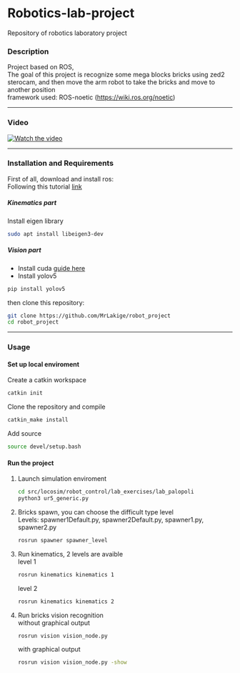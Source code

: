 # Robotics-lab-project

Repository of robotics laboratory project 

### Description
Project based on ROS, <br>
The goal of this project is recognize some mega blocks bricks using zed2 sterocam, and then move the arm robot to take the bricks and move to another position<br>
framework used: ROS-noetic (https://wiki.ros.org/noetic)
___
### Video

[![Watch the video](https://i3.ytimg.com/vi/kgfko_N8W6o/maxresdefault.jpg)](https://youtu.be/kgfko_N8W6o)
___
### Installation and Requirements <br>
First of all, download and install ros: <br>
Following this tutorial [link](https://github.com/mfocchi/locosim) <br>
##### Kinematics part
Install eigen library
```bash
sudo apt install libeigen3-dev
```
##### Vision part
- Install cuda [guide here](https://docs.nvidia.com/cuda/cuda-installation-guide-linux/index.html)
- Install yolov5
```bash
pip install yolov5
```

then clone this repository:
```bash
git clone https://github.com/MrLakige/robot_project
cd robot_project
```
___
### Usage
#### Set up local enviroment
Create a catkin workspace 
```bash
catkin init
```
Clone the repository and compile
```bash
catkin_make install
```
Add source 
```bash
source devel/setup.bash
```
#### Run the project
1. Launch simulation enviroment
    ```bash
    cd src/locosim/robot_control/lab_exercises/lab_palopoli
    python3 ur5_generic.py
    ```
2. Bricks spawn, you can choose the difficult type level<br>
        Levels: spawner1Default.py, spawner2Default.py, spawner1.py, spawner2.py 
    ```bash
    rosrun spawner spawner_level
    ```
3. Run kinematics, 2 levels are avaible<br>
    level 1
    ```bash
    rosrun kinematics kinematics 1
    ```
    level 2
    ```bash
    rosrun kinematics kinematics 2
    ```
4. Run bricks vision recognition<br>
    without graphical output
    ```bash
    rosrun vision vision_node.py
    ```
    with graphical output
    ```bash
    rosrun vision vision_node.py -show
    ```
